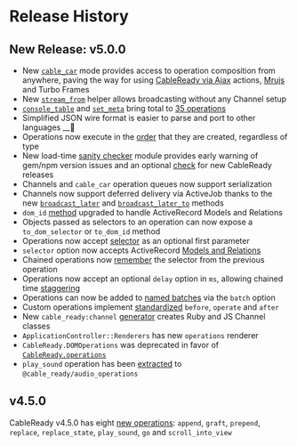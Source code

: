 # Release History

## New Release: v5.0.0

* New [`cable_car`](cable-car.md#introducing-cable_car) mode provides access to operation composition from anywhere, paving the way for using [CableReady via Ajax](cable-car.md#ajax-mode) actions, [Mrujs](https://mrujs.com) and Turbo Frames
* New [`stream_from`](stream_from.md) helper allows broadcasting without any Channel setup
* [`console_table`](reference/operations/notifications.md#console_table) and [`set_meta`](reference/operations/event-dispatch.md#set_meta) bring total to [35 operations](reference/operations/)
* Simplified JSON wire format is easier to parse and port to other languages __🤩
* Operations now execute in the [order](usage.md#operation-execution-order) that they are created, regardless of type
* New load-time [sanity checker](installation.md#upgrading-package-versions-and-sanity) module provides early warning of gem/npm version issues and an optional [check](installation.md#upgrading-to-v-5-0-0) for new CableReady releases
* Channels and `cable_car` operation queues now support serialization
* Channels now support deferred delivery via ActiveJob thanks to the new [`broadcast_later`](reference/methods.md#broadcast_later-clear-true) and [`broadcast_later_to`](reference/methods.md#broadcast_later_to-model-clear-true) methods
* `dom_id` [method](reference/methods.md#dom_id-record-prefix-nil) upgraded to handle ActiveRecord Models and Relations
* Objects passed as selectors to an operation can now expose a `to_dom_selector` or `to_dom_id` method
* Operations now accept [selector](usage.md#selector-as-optional-first-argument) as an optional first parameter
* `selector` option now accepts ActiveRecord [Models and Relations](usage.md#selector-will-accept-ar-models-and-relations)
* Chained operations now [remember](usage.md#selector-remembers-the-previous-selector) the selector from the previous operation
* Operations now accept an optional `delay` option in `ms`, allowing chained time [staggering](usage.md#staggering-operations)
* Operations can now be added to [named batches](usage.md#operation-batches) via the `batch` option
* Custom operations implement [standardized](customization.md#before-operate-after) `before`, `operate` and `after`
* New `cable_ready:channel` [generator](usage.md#channel-generator) creates Ruby and JS Channel classes
* `ApplicationController::Renderers` has new `operations` renderer
* `CableReady.DOMOperations` was deprecated in favor of [`CableReady.operations`](customization.md#custom-operations)
* `play_sound` operation has been [extracted](customization.md#importing-audiooperations) to `@cable_ready/audio_operations`

## v4.5.0

CableReady v4.5.0 has eight [new operations](reference/operations/): `append`, `graft`, `prepend`, `replace`, `replace_state`, `play_sound`, `go` and `scroll_into_view`

